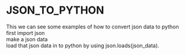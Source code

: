 # JSON_TO_PYTHON
This we can see some examples of how to convert json data to python <br>
first import json <br>
make a json data <br>
load that json data in  to  python by using json.loads(json_data).






